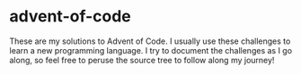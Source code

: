 # advent-of-code
These are my solutions to Advent of Code.
I usually use these challenges to learn a new programming language.
I try to document the challenges as I go along,
so feel free to peruse the source tree to follow along my journey!
